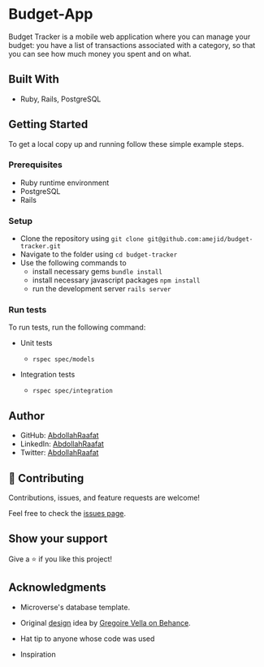 # Budget-App

Budget Tracker is a mobile web application where you can manage your budget: you have a list of transactions associated with a category, so that you can see how much money you spent and on what.

## Built With

- Ruby, Rails, PostgreSQL

## Getting Started

To get a local copy up and running follow these simple example steps.

### Prerequisites

- Ruby runtime environment
- PostgreSQL
- Rails

### Setup

- Clone the repository using `git clone git@github.com:amejid/budget-tracker.git`
- Navigate to the folder using `cd budget-tracker`
- Use the following commands to
    - install necessary gems `bundle install`
    - install necessary javascript packages `npm install`
    - run the development server `rails server`

### Run tests

To run tests, run the following command:

- Unit tests
  - `rspec spec/models`


- Integration tests
  - `rspec spec/integration`

## Author

- GitHub: [AbdollahRaafat](https://github.com/AbdollahRaafat)
- LinkedIn: [AbdollahRaafat](https://www.linkedin.com/in/abdollah-raafat-886059221/)
- Twitter: [AbdollahRaafat](https://twitter.com/abdollah_raafat)

## 🤝 Contributing

Contributions, issues, and feature requests are welcome!

Feel free to check the [issues page](../../issues/).

## Show your support

Give a ⭐️ if you like this project!

## Acknowledgments

- Microverse's database template.

- Original [design](https://www.behance.net/gallery/19759151/Snapscan-iOs-design-and-branding?tracking_source=) idea by [Gregoire Vella on Behance](https://www.behance.net/gregoirevella).
- Hat tip to anyone whose code was used
- Inspiration

